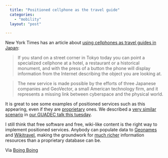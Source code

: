 ```yaml
---
  title: "Positioned cellphone as the travel guide"
  categories: 
    - "mobility"
  layout: "post"

---
```

New York Times has an article about [using cellphones as travel guides in Japan][1]:

> If you stand on a street corner in Tokyo today you can point a specialized cellphone at a hotel, a restaurant or a historical monument, and with the press of a button the phone will display information from the Internet describing the object you are looking at.

> The new service is made possible by the efforts of three Japanese companies and GeoVector, a small American technology firm, and it represents a missing link between cyberspace and the physical world.

It is great to see some examples of positioned services such as this appearing, even if they are [proprietary][3] ones. We described a [very similar scenario][5] in [our GUADEC talk this tuesday][4].

I still think that free software and free, wiki-like content is the right way to implement positioned services. Anybody can populate data to [Geonames][6] and [Wikitravel][7], making the groundwork for [much richer][8] information resources than a proprietary database can be.

Via [Boing Boing][2]

[1]: http://www.nytimes.com/2006/06/28/technology/28locate.html?ex=1309147200&en=4aedeed4b5af1f05&ei=5090&partner=rssuserland&emc=rss
[2]: http://www.boingboing.net/2006/06/28/realworld_search_on_.html
[3]: http://www.geovector.com/
[4]: http://bergie.iki.fi/blog/synchronization-and-the-free-software-desktop-in-guadec/
[5]: http://bergie.iki.fi/blog/maemo-mapper-takes-us-closer-to-the-hitchhiker-s-guide/
[6]: http://www.geonames.org/about.html
[7]: http://wikitravel.org/en/Main_Page
[8]: http://habitat.igc.org/wealth-of-networks/#part-1
